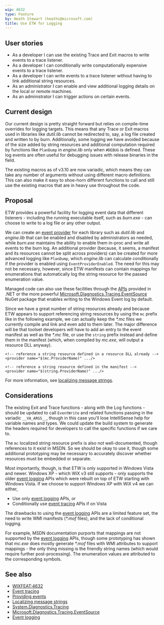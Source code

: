 ```yaml
---
wip: 4632
type: Feature
by: Heath Stewart (heaths@microsoft.com)
title: Use ETW for Logging
---
```


## User stories

* As a developer I can use the existing Trace and Exit macros to write events to a trace listener.
* As a developer I can conditionally write computationally expensive events to a trace listener.
* As a developer I can write events to a trace listener without having to link additional string resources.
* As an administrator I can enable and view additional logging details on the local or remote machines.
* As an administrator I can trigger actions on certain events.

## Current design

Our current design is pretty straight forward but relies on compile-time overrides for logging targets. This means that any Trace or Exit macros used in libraries like _dutil.lib_ cannot be redirected to, say, a log file created and written to by burn. Additionally, some logging we have avoided because of the size added by string resources and additional computation required by functions like `PlanDump` in _engine.lib_ only when `#DEBUG` is defined. These log events are often useful for debugging issues with release binaries in the field.

The existing macros as of v3.10 are now variadic, which means they can take any number of arguments without using different macro definitions. This can also make it easy to shoe-horn different functions to call and still use the existing macros that are in heavy use throughout the code.

## Proposal

ETW provides a powerful facility for logging event data that different listeners - including the running executable itself, such as _burn.exe_ - can choose to write to a log file or any other output.

We can create an [event provider][providing events] for each library such as _dutil.lib_ and _engine.lib_ that can be enabled and disabled by administrators as needed, while _burn.exe_ maintains the ability to enable them in-proc and write all events to the burn log. An additional provider (because, it seems, a manifest and its resources cannot be split across providers) can be created for more advanced logging like `PlanDump`, which _engine.lib_ can calculate conditionally if the provider is enabled using `EventProviderEnabled`. The need for this may not be necessary, however, since ETW manifests can contain mappings for enumerations that automatically log the string resource for the passed enumeration value.

Managed code can also use these facilities through the [APIs][System.Diagnostics.Tracing] provided in .NET or the more powerful [Microsoft.Diagnostics.Tracing.EventSource][] NuGet package that enables writing to the Windows Event log by default.

Since we have a great number of string resources already and because ETW appears to support referencing string resources by using the `mc` prefix like in the following example, we can actually keep the _\*.mc_ files we currently compile and link and even add to them later. The major difference will be that toolset developers will have to add an entry to the event manifest as well as the _\*.mc_ file, or use the `string` prefix instead and define them in the manifest (which, when compiled by _mc.exe_, will output a resource DLL anyway).

    <!-- reference a string resource defined in a resource DLL already -->
    <provider name="$(mc.ProviderName)" .../>

    <!-- reference a string resource defined in the manifest -->
    <provider name="$(string.ProviderName)" .../>

For more information, see [localizing message strings][].

## Considerations

The existing Exit and Trace functions - along with the Log functions - should be updated to call `EventWrite` and related functions passing in the variadic `__VA_ARGS__`, though in this case you'll lose IntelliSense help for variable names and types. We could update the build system to generate the headers required for developers to call the specific functions if we care to.

The `mc` localized string resource prefix is also not well-documented, though references to it exist in MSDN. So we should be okay to use it, though some additional prototyping may be necessary to accurately discover whether resources must be embedded or separate.

Most importantly, though, is that ETW is only supported in Windows Vista and newer. Windows XP - which WiX v3 still supports - only supports the older [event logging][] APIs which were rebuilt on top of ETW starting with Windows Vista. If we choose to support Windows XP with WiX v4 we can either,

* Use only [event logging][] APIs, or
* Conditionally use [event tracing][] APIs if on Vista

The drawbacks to using the [event logging][] APIs are a limited feature set, the need to write WMI manifests (_\*.mof_ files), and the lack of conditional logging.

For example, MSDN documentation purports that mappings are not supported by the [event logging][] APIs, though some prototyping has shown that _mc.exe_ does mostly generate _\*.mof_ files with WMI attributes to support mappings - the only thing missing is the friendly string names (which would require further post-processing). The enumeration values are attributed to the corresponding symbols.

## See also

* [WIXFEAT:4632][]
* [Event tracing][]
* [Providing events][]
* [Localizing message strings][]
* [System.Diagnostics.Tracing][]
* [Microsoft.Diagnostics.Tracing.EventSource][]
* [Event logging][]

[WIXFEAT:4632]: http://wixtoolset.org/issues/4632/
[Event tracing]: http://msdn.microsoft.com/en-us/library/windows/desktop/bb968803(v=vs.85).aspx
[Providing events]: http://msdn.microsoft.com/en-us/library/windows/desktop/aa364098(v=vs.85).aspx
[Localizing message strings]: http://msdn.microsoft.com/en-us/library/windows/desktop/dd996927(v=vs.85).aspx
[System.Diagnostics.Tracing]: http://msdn.microsoft.com/en-us/library/system.diagnostics.tracing(v=vs.110).aspx
[Microsoft.Diagnostics.Tracing.EventSource]: https://www.nuget.org/packages/Microsoft.Diagnostics.Tracing.EventSource
[Event logging]: http://msdn.microsoft.com/en-us/library/windows/desktop/aa363652(v=vs.85).aspx
